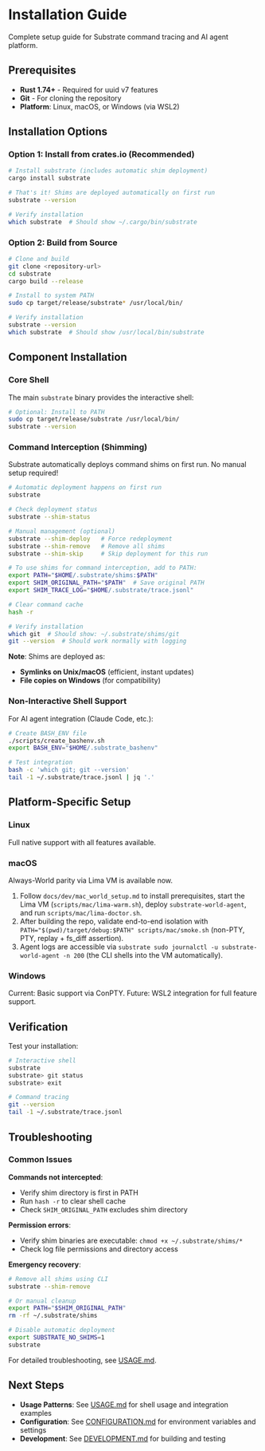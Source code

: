 # Installation Guide

Complete setup guide for Substrate command tracing and AI agent platform.

## Prerequisites

- **Rust 1.74+** - Required for uuid v7 features
- **Git** - For cloning the repository
- **Platform**: Linux, macOS, or Windows (via WSL2)

## Installation Options

### Option 1: Install from crates.io (Recommended)

```bash
# Install substrate (includes automatic shim deployment)
cargo install substrate

# That's it! Shims are deployed automatically on first run
substrate --version

# Verify installation
which substrate  # Should show ~/.cargo/bin/substrate
```

### Option 2: Build from Source

```bash
# Clone and build
git clone <repository-url>
cd substrate
cargo build --release

# Install to system PATH
sudo cp target/release/substrate* /usr/local/bin/

# Verify installation
substrate --version
which substrate  # Should show /usr/local/bin/substrate
```

## Component Installation

### Core Shell

The main `substrate` binary provides the interactive shell:

```bash
# Optional: Install to PATH
sudo cp target/release/substrate /usr/local/bin/
substrate --version
```

### Command Interception (Shimming)

Substrate automatically deploys command shims on first run. No manual setup required!

```bash
# Automatic deployment happens on first run
substrate

# Check deployment status
substrate --shim-status

# Manual management (optional)
substrate --shim-deploy   # Force redeployment
substrate --shim-remove   # Remove all shims
substrate --shim-skip     # Skip deployment for this run

# To use shims for command interception, add to PATH:
export PATH="$HOME/.substrate/shims:$PATH"
export SHIM_ORIGINAL_PATH="$PATH"  # Save original PATH
export SHIM_TRACE_LOG="$HOME/.substrate/trace.jsonl"

# Clear command cache
hash -r

# Verify installation
which git  # Should show: ~/.substrate/shims/git
git --version  # Should work normally with logging
```

**Note**: Shims are deployed as:
- **Symlinks on Unix/macOS** (efficient, instant updates)
- **File copies on Windows** (for compatibility)

### Non-Interactive Shell Support

For AI agent integration (Claude Code, etc.):

```bash
# Create BASH_ENV file
./scripts/create_bashenv.sh
export BASH_ENV="$HOME/.substrate_bashenv"

# Test integration
bash -c 'which git; git --version'
tail -1 ~/.substrate/trace.jsonl | jq '.'
```

## Platform-Specific Setup

### Linux

Full native support with all features available.

### macOS

Always-World parity via Lima VM is available now.

1. Follow `docs/dev/mac_world_setup.md` to install prerequisites, start the Lima VM (`scripts/mac/lima-warm.sh`), deploy `substrate-world-agent`, and run `scripts/mac/lima-doctor.sh`.
2. After building the repo, validate end-to-end isolation with `PATH="$(pwd)/target/debug:$PATH" scripts/mac/smoke.sh` (non-PTY, PTY, replay + fs_diff assertion).
3. Agent logs are accessible via `substrate sudo journalctl -u substrate-world-agent -n 200` (the CLI shells into the VM automatically).

### Windows

Current: Basic support via ConPTY.
Future: WSL2 integration for full feature support.

## Verification

Test your installation:

```bash
# Interactive shell
substrate
substrate> git status
substrate> exit

# Command tracing
git --version
tail -1 ~/.substrate/trace.jsonl
```

## Troubleshooting

### Common Issues

**Commands not intercepted**:
- Verify shim directory is first in PATH
- Run `hash -r` to clear shell cache
- Check `SHIM_ORIGINAL_PATH` excludes shim directory

**Permission errors**:
- Verify shim binaries are executable: `chmod +x ~/.substrate/shims/*`
- Check log file permissions and directory access

**Emergency recovery**:
```bash
# Remove all shims using CLI
substrate --shim-remove

# Or manual cleanup
export PATH="$SHIM_ORIGINAL_PATH"
rm -rf ~/.substrate/shims

# Disable automatic deployment
export SUBSTRATE_NO_SHIMS=1
substrate
```

For detailed troubleshooting, see [USAGE.md](USAGE.md#troubleshooting).

## Next Steps

- **Usage Patterns**: See [USAGE.md](USAGE.md) for shell usage and integration examples
- **Configuration**: See [CONFIGURATION.md](CONFIGURATION.md) for environment variables and settings
- **Development**: See [DEVELOPMENT.md](DEVELOPMENT.md) for building and testing
